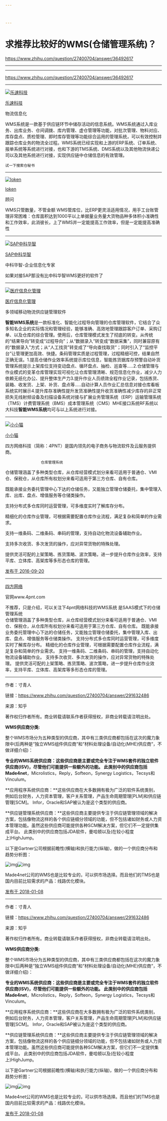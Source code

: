 ```yaml
---



---
```


# 求推荐比较好的WMS(仓储管理系统)？



https://www.zhihu.com/question/27400704/answer/36492617



---







---

https://www.zhihu.com/question/27400704/answer/36492617





---



[![乐速科技](assets/da8e974dc_xs.jpg)](https://www.zhihu.com/people/le-su-ke-ji)

[乐速科技](https://www.zhihu.com/people/le-su-ke-ji)

物流信息化

WMS系统是一款基于供应链环节中储存活动的信息系统。WMS系统通过入库业务、出库业务、仓间调拨、库内管理、虚仓管理等功能，对批次管理、物料对应、库存盘点、质检管理、即时库存管理等功能综合运用的管理系统，可以有效控制并跟踪仓库业务的物流全过程。WMS系统已经实现和上游的ERP系统、订单系统、报单系统等系统进行对接，也和下游的TMS系统、DMS系统以及其他物流快递公司以及其他系统进行对接，实现供应链中仓储信息的有效管理。

````
试一下搜索仓秘书
````





-----



[![loken](assets/b13061af0e25022369c958927c8e9fbe_xs.jpg)](https://www.zhihu.com/people/loken)

[loken](https://www.zhihu.com/people/loken)

顾问



WMS只管数量，不管金额
WMS管库位，比ERP更灵活适用情况，用手工台账管理非常困难：仓库面积达到1000平以上单据量业务量大货物品种多体积小准确性和工作效率，此消彼长，上了WMS并一定能提高工作效率，但是一定能提高准确性



---

[![SAP中科华智](assets/v2-47410fc6ebef8182979a9995ae0c15d2_xs.jpg)](https://www.zhihu.com/people/sapzhong-ke-hua-zhi)

[SAP中科华智](https://www.zhihu.com/people/sapzhong-ke-hua-zhi)

中科华智-企业信息化专家

如果对接SAP那没有比中科华智WMS更好的软件了 

---



[![医疗信息化管理](assets/v2-ba3d279e003222c723f0fb6fb3db641e_xs.jpg)](https://www.zhihu.com/people/kenleoo)

[医疗信息化管理](https://www.zhihu.com/people/kenleoo)

多领域移动物流供应链管理软件

**智能WMS系统**是一款标准化、智能化过程导向管理的仓库管理软件，它结合了众多知名企业的实际情况和管理经验，能够准确、高效地管理跟踪客户订单、采购订单、以及仓库的综合管理。使用后，仓库管理模式发生了彻底的转变。从传统的“结果导向”转变成“过程导向”；从“数据录入”转变成“数据采集”，同时兼容原有的“数据录入”方式；从“人工找货”转变成了“导向查找取货”；同时引入了“监控平台”让管理更加高效、快捷。条码管理实质是过程管理，过程精细可控，结果自然正确无误。1.提高仓储作业效率系统提示库位信息，智能拣货据库存预警自动补货管理系统提示上架库位支持变动盘点、循环盘点、抽检、巡查等.....2.仓储管理与作业模式的变革仓库管理实现可视化让仓库管理清晰、规范信息化作业，减少人力依赖无纸化办公、提升整体生产力3.提升作业人员绩效全程作业记录，包括拣货、装箱、收发货、上架、补货、盘点等.....自动计算人员作业汇总信息对接仓库看板系统实时展示4.提升库存准确性提升发货准确性提升收货准确性减少库存的非正常损失无线射频设备及扫描设备系统对接与扩展业务管理系统（ERP）运输管理系统（TMS）计费管理系统（BMS）成本管理系统（CMS）MHE接口系统RF系统以大科技**智能WMS系统**均可与以上系统进行对接。 

----



[![小小猫](assets/v2-0238a30d89d1ad7428a8fb4aa8037dc7_xs.jpg)](https://www.zhihu.com/people/4pnt)

[小小猫](https://www.zhihu.com/people/4pnt)

四方网络科技（简称：4PNT）是国内领先的电子商务与物流软件及云服务提供商。

 					仓库管理系统 					

仓储管理涵盖了多种类型仓库，从仓库经营模式划分来看可适用于普通仓、VMI仓、保税仓，从仓库所有权划分来看可适用于第三方仓库、自有仓库。

既能承接业务委托管理中心下达的仓储任务，又能独立管理仓储委托，集中管理入库、出库、盘点、增值服务等仓储类操作。

支持分布式多仓库同时运营管理，可多维度实时了解库存分布。

精细化的仓库作业管理，可根据需要配置仓库作业流程，满足复杂和简单的作业需求。

支持一维条码、二维条码、串码的管理，支持自动化物流设备辅助作业。

支持多次收货、多次发货的操作，应对异常货物的特殊处理。

提供灵活可配的上架策略、拣货策略、波次策略，进一步提升仓库作业效率，支持平库、立体库、高架库等多形态仓库的管理。

[发布于 2016-09-20](https://www.zhihu.com/question/27400704/answer/122860326)





---



[四方网络](https://www.zhihu.com/org/si-fang-wang-luo)

 官网www.4pnt.com

不推荐，只是介绍，可以关注下4pnt网络科技的WMS系统 是SAAS模式下的仓储管理系统				
仓储管理涵盖了多种类型仓库，从仓库经营模式划分来看可适用于普通仓、VMI仓、保税仓，从仓库所有权划分来看可适用于第三方仓库、自有仓库。
既能承接业务委托管理中心下达的仓储任务，又能独立管理仓储委托，集中管理入库、出库、盘点、增值服务等仓储类操作。
支持分布式多仓库同时运营管理，可多维度实时了解库存分布。
精细化的仓库作业管理，可根据需要配置仓库作业流程，满足复杂和简单的作业需求。
支持一维条码、二维条码、串码的管理，支持自动化物流设备辅助作业。
支持多次收货、多次发货的操作，应对异常货物的特殊处理。
提供灵活可配的上架策略、拣货策略、波次策略，进一步提升仓库作业效率，支持平库、立体库、高架库等多形态仓库的管理。









----



作者：寸青人

链接：https://www.zhihu.com/question/27400704/answer/291632486

来源：知乎

著作权归作者所有。商业转载请联系作者获得授权，非商业转载请注明出处。

**WMS供应商分类:**

整个WMS市场分为五种类型的供应商，其中有三类供应商都包括在这次的魔力象限中(后两种是“独立WMS组件供应商“和“材料处理设备/自动化(MHE)供应商“，不做详细介绍)：

**专业的WMS系统供应商：**这些供应商是主要或完全专注于WMS套件的独立软件供应商(ISV)，尽管他们可能提供一些额外的功能。 此类别中的供应商包括**Made4net**，Microlistics，Reply，Softeon，Synergy Logistics，Tecsys和Vinculum。

**应用程序系统供应商：**这些供应商在大多数拥有极为广泛的软件系统类别，例如后台财务，人力资本管理，客户关系管理，产品生命周期管理[PLM]和供应链管理[SCM]。 Infor，Oracle和SAP被认为是这个类型的供应商。

**供应链管理系统供应商：**这些供应商主要提供专注于供应链管理领域的解决方案，包括像物流这样的各个供应链细分领域的功能，但不包括诸如财务或人力资本管理功能。虽然这些供应商可能提供各种SCM解决方案，但它们不一定提供集成平台。 此类别中的供应商包括JDA软件，曼哈顿以及(在较小程度上)HighJump。

以下是Gartner公司根据前瞻性(横轴)和执行能力(纵轴)，做的一个供应商分布和趋势分析图：

![img](assets/v2-cfe7e6e70c9296d521644912341cf9e7_hd-1558169763366.jpg)![img](https://pic3.zhimg.com/80/v2-cfe7e6e70c9296d521644912341cf9e7_hd.jpg)

Made4net公司的WMS也是比较专业的，可以供市场选择。而且他们的TMS也是国内目前比较需求的产品：线路优化模块。

[发布于 2018-01-08]()















---



作者：寸青人

链接：https://www.zhihu.com/question/27400704/answer/291632486

来源：知乎

著作权归作者所有。商业转载请联系作者获得授权，非商业转载请注明出处。

**WMS供应商分类:**

整个WMS市场分为五种类型的供应商，其中有三类供应商都包括在这次的魔力象限中(后两种是“独立WMS组件供应商“和“材料处理设备/自动化(MHE)供应商“，不做详细介绍)：

**专业的WMS系统供应商：**这些供应商是主要或完全专注于WMS套件的独立软件供应商(ISV)，尽管他们可能提供一些额外的功能。 此类别中的供应商包括**Made4net**，Microlistics，Reply，Softeon，Synergy Logistics，Tecsys和Vinculum。

**应用程序系统供应商：**这些供应商在大多数拥有极为广泛的软件系统类别，例如后台财务，人力资本管理，客户关系管理，产品生命周期管理[PLM]和供应链管理[SCM]。 Infor，Oracle和SAP被认为是这个类型的供应商。

**供应链管理系统供应商：**这些供应商主要提供专注于供应链管理领域的解决方案，包括像物流这样的各个供应链细分领域的功能，但不包括诸如财务或人力资本管理功能。虽然这些供应商可能提供各种SCM解决方案，但它们不一定提供集成平台。 此类别中的供应商包括JDA软件，曼哈顿以及(在较小程度上)HighJump。

以下是Gartner公司根据前瞻性(横轴)和执行能力(纵轴)，做的一个供应商分布和趋势分析图：

![img](assets/v2-cfe7e6e70c9296d521644912341cf9e7_hd.jpg)![img](assets/v2-cfe7e6e70c9296d521644912341cf9e7_hd.jpg)

Made4net公司的WMS也是比较专业的，可以供市场选择。而且他们的TMS也是国内目前比较需求的产品：线路优化模块。

[发布于 2018-01-08]()